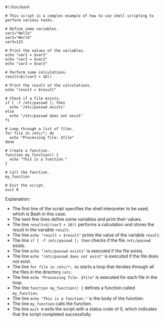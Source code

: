 ```shell
#!/bin/bash

# This script is a complex example of how to use shell scripting to perform various tasks.

# Define some variables.
var1="Hello"
var2="World"
var3=123

# Print the values of the variables.
echo "var1 = $var1"
echo "var2 = $var2"
echo "var3 = $var3"

# Perform some calculations.
result=$((var3 + 10))

# Print the result of the calculations.
echo "result = $result"

# Check if a file exists.
if [ -f /etc/passwd ]; then
  echo "/etc/passwd exists"
else
  echo "/etc/passwd does not exist"
fi

# Loop through a list of files.
for file in /etc/*; do
  echo "Processing file: $file"
done

# Create a function.
function my_function() {
  echo "This is a function."
}

# Call the function.
my_function

# Exit the script.
exit 0
```

Explanation:

* The first line of the script specifies the shell interpreter to be used, which is Bash in this case.
* The next few lines define some variables and print their values.
* The line `result=$((var3 + 10))` performs a calculation and stores the result in the variable `result`.
* The line `echo "result = $result"` prints the value of the variable `result`.
* The line `if [ -f /etc/passwd ]; then` checks if the file `/etc/passwd` exists.
* The line `echo "/etc/passwd exists"` is executed if the file exists.
* The line `echo "/etc/passwd does not exist"` is executed if the file does not exist.
* The line `for file in /etc/*; do` starts a loop that iterates through all the files in the directory `/etc`.
* The line `echo "Processing file: $file"` is executed for each file in the loop.
* The line `function my_function() {` defines a function called `my_function`.
* The line `echo "This is a function."` is the body of the function.
* The line `my_function` calls the function.
* The line `exit 0` exits the script with a status code of 0, which indicates that the script completed successfully.